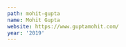 ```yaml
---
path: mohit-gupta
name: Mohit Gupta
website: https://www.guptamohit.com/
year: '2019'
---
```

